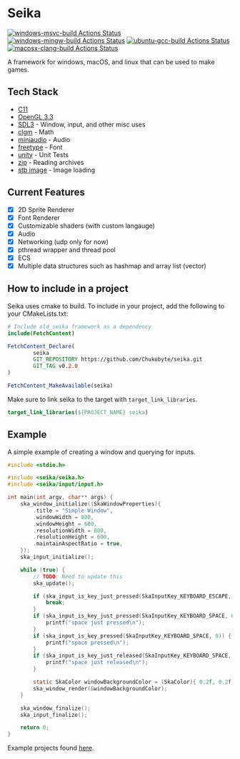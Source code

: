 # Seika

[![windows-msvc-build Actions Status](https://github.com/Chukobyte/seika/workflows/windows-msvc-build/badge.svg)](https://github.com/Chukobyte/seika/actions)
[![windows-mingw-build Actions Status](https://github.com/Chukobyte/seika/workflows/windows-mingw-build/badge.svg)](https://github.com/Chukobyte/seika/actions)
[![ubuntu-gcc-build Actions Status](https://github.com/Chukobyte/seika/workflows/ubuntu-gcc-build/badge.svg)](https://github.com/Chukobyte/seika/actions)
[![macosx-clang-build Actions Status](https://github.com/Chukobyte/seika/workflows/macosx-clang-build/badge.svg)](https://github.com/Chukobyte/seika/actions)

A framework for windows, macOS, and linux that can be used to make games.

## Tech Stack

- [C11](https://en.wikipedia.org/wiki/C_(programming_language))
- [OpenGL 3.3](https://www.opengl.org/)
- [SDL3](https://github.com/libsdl-org/SDL) - Window, input, and other misc uses
- [clgm](https://github.com/recp/cglm) - Math
- [miniaudio](https://github.com/mackron/miniaudio) - Audio
- [freetype](https://github.com/freetype/freetype) - Font
- [unity](https://github.com/ThrowTheSwitch/Unity) - Unit Tests
- [zip](https://github.com/kuba--/zip) - Reading archives
- [stb image](https://github.com/nothings/stb) - Image loading

## Current Features

- [x] 2D Sprite Renderer
- [x] Font Renderer
- [x] Customizable shaders (with custom langauge)
- [x] Audio
- [x] Networking (udp only for now)
- [x] pthread wrapper and thread pool
- [x] ECS
- [x] Multiple data structures such as hashmap and array list (vector)

## How to include in a project

Seika uses cmake to build.  To include in your project, add the following to your CMakeLists.txt:

```cmake
# Include old_seika framework as a dependency
include(FetchContent)

FetchContent_Declare(
        seika
        GIT_REPOSITORY https://github.com/Chukobyte/seika.git
        GIT_TAG v0.2.0
)

FetchContent_MakeAvailable(seika)
```

Make sure to link seika to the target with `target_link_libraries`.

```cmake
target_link_libraries(${PROJECT_NAME} seika)
```

## Example

A simple example of creating a window and querying for inputs.

```c
#include <stdio.h>

#include <seika/seika.h>
#include <seika/input/input.h>

int main(int argv, char** args) {
    ska_window_initialize((SkaWindowProperties){
        .title = "Simple Window",
        .windowWidth = 800,
        .windowHeight = 600,
        .resolutionWidth = 800,
        .resolutionHeight = 600,
        .maintainAspectRatio = true,
    });
    ska_input_initialize();

    while (true) {
        // TODO: Need to update this
        ska_update();

        if (ska_input_is_key_just_pressed(SkaInputKey_KEYBOARD_ESCAPE, 0)) {
            break;
        }
        if (ska_input_is_key_just_pressed(SkaInputKey_KEYBOARD_SPACE, 0)) {
            printf("space just pressed\n");
        }
        if (ska_input_is_key_pressed(SkaInputKey_KEYBOARD_SPACE, 0)) {
            printf("space pressed\n");
        }
        if (ska_input_is_key_just_released(SkaInputKey_KEYBOARD_SPACE, 0)) {
            printf("space just released\n");
        }

        static SkaColor windowBackgroundColor = (SkaColor){ 0.2f, 0.2f, 0.2f, 1.0f };
        ska_window_render(&windowBackgroundColor);
    }

    ska_window_finalize();
    ska_input_finalize();

    return 0;
}
```

Example projects found [here](https://github.com/Chukobyte/seika-examples).
